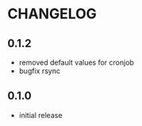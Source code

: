 # CHANGELOG

## 0.1.2

* removed default values for cronjob
* bugfix rsync

## 0.1.0

* initial release
